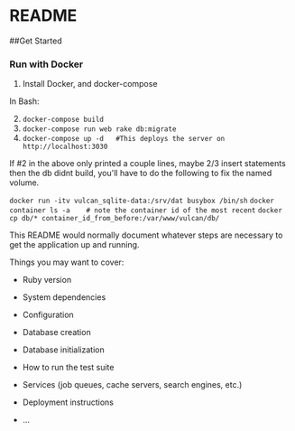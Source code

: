 # README

##Get Started

### Run with Docker

1. Install Docker, and docker-compose 

In Bash:

2. `docker-compose build`
3. `docker-compose run web rake db:migrate`
4. `docker-compose up -d   #This deploys the server on http://localhost:3030 `

If #2 in the above only printed a couple lines, maybe 2/3 insert statements
then the db didnt build, you'll have to do the following to fix the named volume.

`docker run -itv vulcan_sqlite-data:/srv/dat busybox /bin/sh`
`docker container ls -a    # note the container id of the most recent` 
`docker cp db/* container_id_from_before:/var/www/vulcan/db/`




This README would normally document whatever steps are necessary to get the
application up and running.

Things you may want to cover:

* Ruby version

* System dependencies

* Configuration

* Database creation

* Database initialization

* How to run the test suite

* Services (job queues, cache servers, search engines, etc.)

* Deployment instructions

* ...
